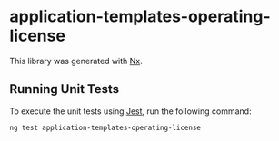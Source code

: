 # application-templates-operating-license

This library was generated with [Nx](https://nx.dev).

## Running Unit Tests

To execute the unit tests using [Jest](https://jestjs.io), run the following command:

```
ng test application-templates-operating-license
```
